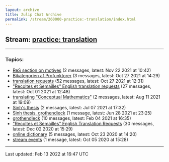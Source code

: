 ```yaml
---
layout: archive
title: Zulip Chat Archive
permalink: /stream/260000-practice:-translation/index.html
---
```


## Stream: [practice: translation](https://mattecapu.github.io/ct-zulip-archive/stream/260000-practice:-translation/index.html)
---

### Topics:

* [ReS section on motives](topic/ReS.20section.20on.20motives.html) (2 messages, latest: Nov 22 2021 at 10:42)
* [Bikategorien af Profunktorer](topic/Bikategorien.20af.20Profunktorer.html) (3 messages, latest: Oct 27 2021 at 14:29)
* [translation requests](topic/translation.20requests.html) (52 messages, latest: Oct 27 2021 at 12:31)
* ["Recoltes et Semailles" English translation requests](topic/.22Recoltes.20et.20Semailles.22.20English.20translation.20requests.html) (27 messages, latest: Oct 01 2021 at 12:48)
* [translating "Conceptual Mathematics"](topic/translating.20.22Conceptual.20Mathematics.22.html) (2 messages, latest: Aug 11 2021 at 19:09)
* [Sinh's thesis](topic/Sinh's.20thesis.html) (2 messages, latest: Jul 07 2021 at 17:32)
* [Sinh thesis. grothendieck](topic/Sinh.20thesis.2E.20grothendieck.html) (1 message, latest: Jun 28 2021 at 23:25)
* [grothendieck](topic/grothendieck.html) (10 messages, latest: Feb 04 2021 at 16:35)
* ["Recoltes et Semailles" English Translation Requests](topic/.22Recoltes.20et.20Semailles.22.20English.20Translation.20Requests.html) (30 messages, latest: Dec 02 2020 at 15:29)
* [online dictionary](topic/online.20dictionary.html) (5 messages, latest: Oct 23 2020 at 14:20)
* [stream events](topic/stream.20events.html) (1 message, latest: Oct 05 2020 at 15:28)

<hr><p>Last updated: Feb 13 2022 at 16:47 UTC</p>